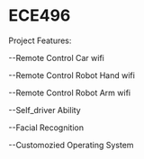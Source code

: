 # ECE496

Project Features:

--Remote Control Car wifi

--Remote Control Robot Hand wifi

--Remote Control Robot Arm wifi

--Self_driver Ability

--Facial Recognition

--Customozied Operating System
